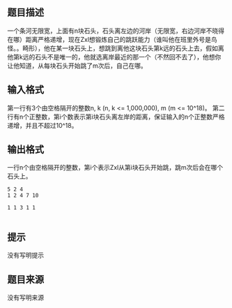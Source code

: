 


## 题目描述
一个条河无限宽，上面有n块石头，石头离左边的河岸（无限宽，右边河岸不晓得在哪）距离严格递增，现在Zxl想锻炼自己的跳跃能力（谁叫他在班里外号是鸟怪。。畸形），他在某一块石头上，想跳到离他这块石头第k远的石头上去，假如离他第k远的石头不是唯一的，他就选离岸最近的那一个（不然回不去了），他想你让他知道，从每块石头开始跳了m次后，自己在哪。
## 输入格式
第一行有3个由空格隔开的整数n, k (n, k <= 1,000,000), m (m <= 10^18)。
第二行有n个正整数，第i个数表示第i块石头离左岸的距离，保证输入的n个正整数严格递增，并且不超过10^18。
## 输出格式
一行n个由空格隔开的整数，第i个表示Zxl从第i块石头开始跳，跳m次后会在哪个石头上。

```input1
5 2 4
1 2 4 7 10

```
```output1
1 1 3 1 1
 
```

## 提示
没有写明提示
## 题目来源
没有写明来源


